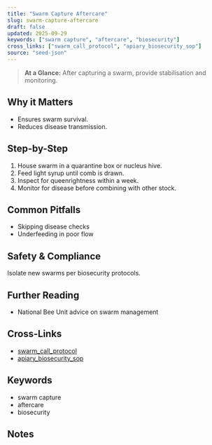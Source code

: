 ```yaml
---
title: "Swarm Capture Aftercare"
slug: swarm-capture-aftercare
draft: false
updated: 2025-09-29
keywords: ["swarm capture", "aftercare", "biosecurity"]
cross_links: ["swarm_call_protocol", "apiary_biosecurity_sop"]
source: "seed-json"
---
```


> **At a Glance:** After capturing a swarm, provide stabilisation and monitoring.

## Why it Matters
- Ensures swarm survival.
- Reduces disease transmission.

## Step-by-Step
1) House swarm in a quarantine box or nucleus hive.
2) Feed light syrup until comb is drawn.
3) Inspect for queenrightness within a week.
4) Monitor for disease before combining with other stock.

## Common Pitfalls
- Skipping disease checks
- Underfeeding in poor flow

## Safety & Compliance
Isolate new swarms per biosecurity protocols.

## Further Reading
- National Bee Unit advice on swarm management

## Cross-Links
- [swarm_call_protocol](/topics/swarm-call-protocol/)
- [apiary_biosecurity_sop](/topics/apiary-biosecurity-sop/)

## Keywords
- swarm capture
- aftercare
- biosecurity

## Notes
